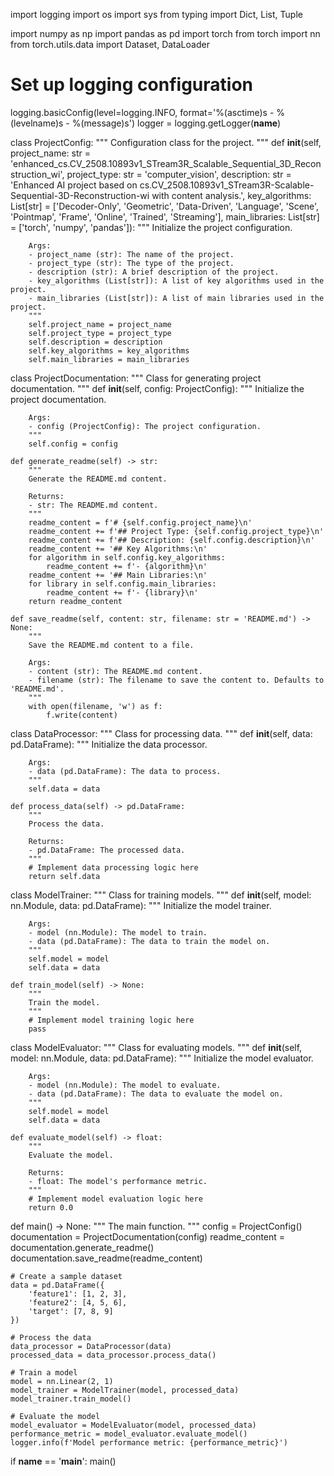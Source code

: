 import logging
import os
import sys
from typing import Dict, List, Tuple

import numpy as np
import pandas as pd
import torch
from torch import nn
from torch.utils.data import Dataset, DataLoader

# Set up logging configuration
logging.basicConfig(level=logging.INFO, format='%(asctime)s - %(levelname)s - %(message)s')
logger = logging.getLogger(__name__)

class ProjectConfig:
    """
    Configuration class for the project.
    """
    def __init__(self, 
                 project_name: str = 'enhanced_cs.CV_2508.10893v1_STream3R_Scalable_Sequential_3D_Reconstruction_wi',
                 project_type: str = 'computer_vision',
                 description: str = 'Enhanced AI project based on cs.CV_2508.10893v1_STream3R-Scalable-Sequential-3D-Reconstruction-wi with content analysis.',
                 key_algorithms: List[str] = ['Decoder-Only', 'Geometric', 'Data-Driven', 'Language', 'Scene', 'Pointmap', 'Frame', 'Online', 'Trained', 'Streaming'],
                 main_libraries: List[str] = ['torch', 'numpy', 'pandas']):
        """
        Initialize the project configuration.

        Args:
        - project_name (str): The name of the project.
        - project_type (str): The type of the project.
        - description (str): A brief description of the project.
        - key_algorithms (List[str]): A list of key algorithms used in the project.
        - main_libraries (List[str]): A list of main libraries used in the project.
        """
        self.project_name = project_name
        self.project_type = project_type
        self.description = description
        self.key_algorithms = key_algorithms
        self.main_libraries = main_libraries

class ProjectDocumentation:
    """
    Class for generating project documentation.
    """
    def __init__(self, config: ProjectConfig):
        """
        Initialize the project documentation.

        Args:
        - config (ProjectConfig): The project configuration.
        """
        self.config = config

    def generate_readme(self) -> str:
        """
        Generate the README.md content.

        Returns:
        - str: The README.md content.
        """
        readme_content = f'# {self.config.project_name}\n'
        readme_content += f'## Project Type: {self.config.project_type}\n'
        readme_content += f'## Description: {self.config.description}\n'
        readme_content += '## Key Algorithms:\n'
        for algorithm in self.config.key_algorithms:
            readme_content += f'- {algorithm}\n'
        readme_content += '## Main Libraries:\n'
        for library in self.config.main_libraries:
            readme_content += f'- {library}\n'
        return readme_content

    def save_readme(self, content: str, filename: str = 'README.md') -> None:
        """
        Save the README.md content to a file.

        Args:
        - content (str): The README.md content.
        - filename (str): The filename to save the content to. Defaults to 'README.md'.
        """
        with open(filename, 'w') as f:
            f.write(content)

class DataProcessor:
    """
    Class for processing data.
    """
    def __init__(self, data: pd.DataFrame):
        """
        Initialize the data processor.

        Args:
        - data (pd.DataFrame): The data to process.
        """
        self.data = data

    def process_data(self) -> pd.DataFrame:
        """
        Process the data.

        Returns:
        - pd.DataFrame: The processed data.
        """
        # Implement data processing logic here
        return self.data

class ModelTrainer:
    """
    Class for training models.
    """
    def __init__(self, model: nn.Module, data: pd.DataFrame):
        """
        Initialize the model trainer.

        Args:
        - model (nn.Module): The model to train.
        - data (pd.DataFrame): The data to train the model on.
        """
        self.model = model
        self.data = data

    def train_model(self) -> None:
        """
        Train the model.
        """
        # Implement model training logic here
        pass

class ModelEvaluator:
    """
    Class for evaluating models.
    """
    def __init__(self, model: nn.Module, data: pd.DataFrame):
        """
        Initialize the model evaluator.

        Args:
        - model (nn.Module): The model to evaluate.
        - data (pd.DataFrame): The data to evaluate the model on.
        """
        self.model = model
        self.data = data

    def evaluate_model(self) -> float:
        """
        Evaluate the model.

        Returns:
        - float: The model's performance metric.
        """
        # Implement model evaluation logic here
        return 0.0

def main() -> None:
    """
    The main function.
    """
    config = ProjectConfig()
    documentation = ProjectDocumentation(config)
    readme_content = documentation.generate_readme()
    documentation.save_readme(readme_content)

    # Create a sample dataset
    data = pd.DataFrame({
        'feature1': [1, 2, 3],
        'feature2': [4, 5, 6],
        'target': [7, 8, 9]
    })

    # Process the data
    data_processor = DataProcessor(data)
    processed_data = data_processor.process_data()

    # Train a model
    model = nn.Linear(2, 1)
    model_trainer = ModelTrainer(model, processed_data)
    model_trainer.train_model()

    # Evaluate the model
    model_evaluator = ModelEvaluator(model, processed_data)
    performance_metric = model_evaluator.evaluate_model()
    logger.info(f'Model performance metric: {performance_metric}')

if __name__ == '__main__':
    main()
